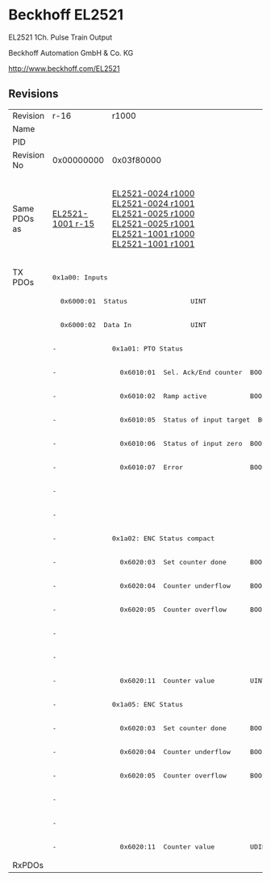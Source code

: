 # Beckhoff EL2521

EL2521 1Ch. Pulse Train Output

Beckhoff Automation GmbH & Co. KG

http://www.beckhoff.com/EL2521

## Revisions
<table>
<tr>
<td>Revision</td>
<td>r-16</td>
<td>r1000</td>
<td>r1001</td>
<td>r1002</td>
<td>r1003</td>
<td>r1004</td>
<td>r1005</td>
<td>r1006</td>
</tr>
<tr>
<td>Name</td>
<td colspan=8 align="center">EL2521 1Ch. Pulse Train Output</td>
</tr>
<tr>
<td>PID</td>
<td colspan=8 align="center">0x09d93052</td>
</tr>
<tr>
<td>Revision No</td>
<td>0x00000000</td>
<td>0x03f80000</td>
<td>0x03f90000</td>
<td>0x03fa0000</td>
<td>0x03fb0000</td>
<td>0x03fc0000</td>
<td>0x03fd0000</td>
<td>0x03fe0000</td>
</tr>
<tr>
<td>Same PDOs as</td>
<td><a href="EL2521-1001.md">EL2521-1001 r-15</a></td>
<td><a href="EL2521-0024.md">EL2521-0024 r1000</a><br/><a href="EL2521-0024.md">EL2521-0024 r1001</a><br/><a href="EL2521-0025.md">EL2521-0025 r1000</a><br/><a href="EL2521-0025.md">EL2521-0025 r1001</a><br/><a href="EL2521-1001.md">EL2521-1001 r1000</a><br/><a href="EL2521-1001.md">EL2521-1001 r1001</a></td>
<td colspan=2 align="center"></td>
<td colspan=3 align="center"><a href="EL2521-0024.md">EL2521-0024 r1002</a><br/><a href="EL2521-0024.md">EL2521-0024 r1003</a><br/><a href="EL2521-0024.md">EL2521-0024 r1004</a><br/><a href="EL2521-0025.md">EL2521-0025 r1002</a><br/><a href="EL2521-0025.md">EL2521-0025 r1003</a><br/><a href="EL2521-0025.md">EL2521-0025 r1004</a><br/><a href="EL2521-1001.md">EL2521-1001 r1002</a><br/><a href="EL2521-1001.md">EL2521-1001 r1003</a><br/><a href="EL2521-1001.md">EL2521-1001 r1004</a></td>
<td><a href="EL2521-0024.md">EL2521-0024 r1005</a><br/><a href="EL2521-0025.md">EL2521-0025 r1005</a></td>
</tr>
<tr>
<td rowspan=25 valign=top>TX PDOs</td>
<td colspan=8 align="left"><pre>0x1a00: Inputs</pre></td>
<td></td>
</tr>
<tr>
<td colspan=8 align="left"><pre>  0x6000:01  Status                UINT</pre></td>
</tr>
<tr>
<td colspan=8 align="left"><pre>  0x6000:02  Data In               UINT</pre></td>
</tr>
<tr>
<td><pre>-</pre></td>
<td colspan=7 align="left"><pre>0x1a01: PTO Status</pre></td>
</tr>
<tr>
<td><pre>-</pre></td>
<td><pre>  0x6010:01  Sel. Ack/End counter  BOOL</pre></td>
<td colspan=6 align="left"><pre>  0x6010:01  Status__Sel. Ack/End counter  BOOL</pre></td>
</tr>
<tr>
<td><pre>-</pre></td>
<td><pre>  0x6010:02  Ramp active           BOOL</pre></td>
<td colspan=6 align="left"><pre>  0x6010:02  Status__Ramp active   BOOL</pre></td>
</tr>
<tr>
<td><pre>-</pre></td>
<td><pre>  0x6010:05  Status of input target  BOOL</pre></td>
<td colspan=6 align="left"><pre>  0x6010:05  Status__Status of input target  BOOL</pre></td>
</tr>
<tr>
<td><pre>-</pre></td>
<td><pre>  0x6010:06  Status of input zero  BOOL</pre></td>
<td colspan=6 align="left"><pre>  0x6010:06  Status__Status of input zero  BOOL</pre></td>
</tr>
<tr>
<td><pre>-</pre></td>
<td><pre>  0x6010:07  Error                 BOOL</pre></td>
<td colspan=6 align="left"><pre>  0x6010:07  Status__Error         BOOL</pre></td>
</tr>
<tr>
<td colspan=7 align="left"><pre>-</pre></td>
<td><pre>  0x6010:0e  Status__Sync error    BOOL</pre></td>
</tr>
<tr>
<td colspan=7 align="left"><pre>-</pre></td>
<td><pre>  0x6010:10  Status__TxPDO Toggle  BOOL</pre></td>
</tr>
<tr>
<td><pre>-</pre></td>
<td colspan=7 align="left"><pre>0x1a02: ENC Status compact</pre></td>
</tr>
<tr>
<td><pre>-</pre></td>
<td><pre>  0x6020:03  Set counter done      BOOL</pre></td>
<td colspan=6 align="left"><pre>  0x6020:03  Status__Set counter done  BOOL</pre></td>
</tr>
<tr>
<td><pre>-</pre></td>
<td><pre>  0x6020:04  Counter underflow     BOOL</pre></td>
<td colspan=6 align="left"><pre>  0x6020:04  Status__Counter underflow  BOOL</pre></td>
</tr>
<tr>
<td><pre>-</pre></td>
<td><pre>  0x6020:05  Counter overflow      BOOL</pre></td>
<td colspan=6 align="left"><pre>  0x6020:05  Status__Counter overflow  BOOL</pre></td>
</tr>
<tr>
<td colspan=7 align="left"><pre>-</pre></td>
<td><pre>  0x6020:0e  Status__Sync error    BOOL</pre></td>
</tr>
<tr>
<td colspan=7 align="left"><pre>-</pre></td>
<td><pre>  0x6020:10  Status__TxPDO Toggle  BOOL</pre></td>
</tr>
<tr>
<td><pre>-</pre></td>
<td colspan=7 align="left"><pre>  0x6020:11  Counter value         UINT</pre></td>
</tr>
<tr>
<td><pre>-</pre></td>
<td colspan=7 align="left"><pre>0x1a05: ENC Status</pre></td>
</tr>
<tr>
<td><pre>-</pre></td>
<td><pre>  0x6020:03  Set counter done      BOOL</pre></td>
<td colspan=6 align="left"><pre>  0x6020:03  Status__Set counter done  BOOL</pre></td>
</tr>
<tr>
<td><pre>-</pre></td>
<td><pre>  0x6020:04  Counter underflow     BOOL</pre></td>
<td colspan=6 align="left"><pre>  0x6020:04  Status__Counter underflow  BOOL</pre></td>
</tr>
<tr>
<td><pre>-</pre></td>
<td><pre>  0x6020:05  Counter overflow      BOOL</pre></td>
<td colspan=6 align="left"><pre>  0x6020:05  Status__Counter overflow  BOOL</pre></td>
</tr>
<tr>
<td colspan=7 align="left"><pre>-</pre></td>
<td><pre>  0x6020:0e  Status__Sync error    BOOL</pre></td>
</tr>
<tr>
<td colspan=7 align="left"><pre>-</pre></td>
<td><pre>  0x6020:10  Status__TxPDO Toggle  BOOL</pre></td>
</tr>
<tr>
<td><pre>-</pre></td>
<td colspan=7 align="left"><pre>  0x6020:11  Counter value         UDINT</pre></td>
</tr>
<tr>
<td>RxPDOs</td>
<td colspan=8 align="left"></td>
</tr>
</table>
